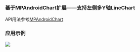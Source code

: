 ### 基于MPAndroidChart扩展——支持左侧多Y轴LineChart
API用法参考[MPAndroidChart](https://github.com/PhilJay/MPAndroidChart)

### 应用示例
![](https://github.com/yjz0221/yjzcharts/blob/main/demo1.png)
